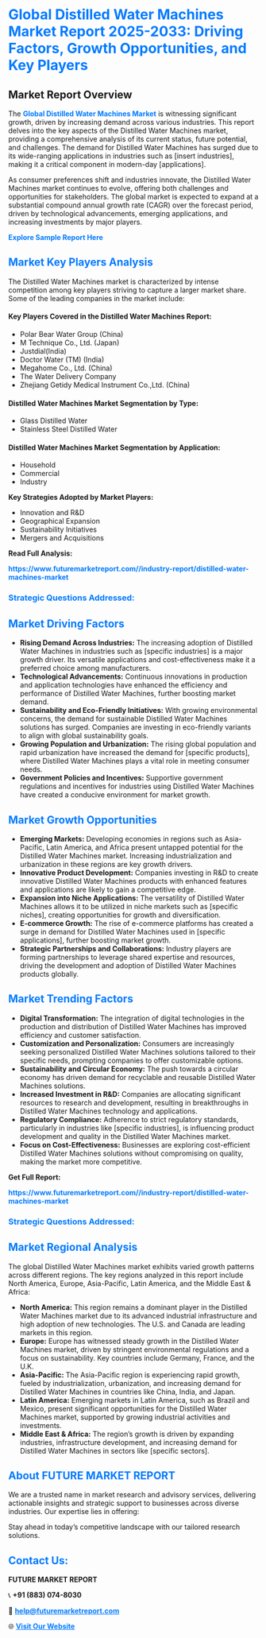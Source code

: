 <h1 style="color: #007BFF;">Global Distilled Water Machines Market Report 2025-2033: Driving Factors, Growth Opportunities, and Key Players</h1>

<section id="overview">
<h2>Market Report Overview</h2>
<p>The <a href="https://www.futuremarketreport.com//industry-report/distilled-water-machines-market" style="color: #007BFF; text-decoration: none;"><strong>Global Distilled Water Machines Market</strong></a> is witnessing significant growth, driven by increasing demand across various industries. This report delves into the key aspects of the Distilled Water Machines market, providing a comprehensive analysis of its current status, future potential, and challenges. The demand for Distilled Water Machines has surged due to its wide-ranging applications in industries such as [insert industries], making it a critical component in modern-day [applications].</p>
<p>As consumer preferences shift and industries innovate, the Distilled Water Machines market continues to evolve, offering both challenges and opportunities for stakeholders. The global market is expected to expand at a substantial compound annual growth rate (CAGR) over the forecast period, driven by technological advancements, emerging applications, and increasing investments by major players.</p>
</section>

<section id="overview">
<p><a href="https://www.futuremarketreport.com//request-sample/reportId=87296" style="color: #007BFF; text-decoration: none;"><strong>Explore Sample Report Here</strong></a></p>
</section>

<section id="key-players">
<h2 style="color: #007BFF;">Market Key Players Analysis</h2>
<p>The Distilled Water Machines market is characterized by intense competition among key players striving to capture a larger market share. Some of the leading companies in the market include:</p>
<h4>Key Players Covered in the Distilled Water Machines Report:</h4>
<ul><li>Polar Bear Water Group (China)</li><li>M Technique Co., Ltd. (Japan)</li><li>Justdial(India)</li><li>Doctor Water (TM) (India)</li><li>Megahome Co., Ltd. (China)</li><li>The Water Delivery Company</li><li>Zhejiang Getidy Medical Instrument Co.,Ltd. (China)</li></ul>
<h4>Distilled Water Machines Market Segmentation by Type:</h4>
<ul><li>Glass Distilled Water</li><li>Stainless Steel Distilled Water</li></ul>

<h4>Distilled Water Machines Market Segmentation by Application:</h4>
<ul><li>Household</li><li>Commercial</li><li>Industry</li></ul>
<p><strong>Key Strategies Adopted by Market Players:</strong></p>
<ul>
<li>Innovation and R&D</li>
<li>Geographical Expansion</li>
<li>Sustainability Initiatives</li>
<li>Mergers and Acquisitions</li>
</ul>
</section>

<section>
<p><strong>Read Full Analysis: </strong></p><a href="https://www.futuremarketreport.com//industry-report/distilled-water-machines-market" style="color: #007BFF; text-decoration: none;"><strong>https://www.futuremarketreport.com//industry-report/distilled-water-machines-market</strong></a>
<h3 style="color: #007BFF;">Strategic Questions Addressed:</h3>
</section>

<section id="driving-factors">
<h2 style="color: #007BFF;">Market Driving Factors</h2>
<ul>
<li><strong>Rising Demand Across Industries:</strong> The increasing adoption of Distilled Water Machines in industries such as [specific industries] is a major growth driver. Its versatile applications and cost-effectiveness make it a preferred choice among manufacturers.</li>
<li><strong>Technological Advancements:</strong> Continuous innovations in production and application technologies have enhanced the efficiency and performance of Distilled Water Machines, further boosting market demand.</li>
<li><strong>Sustainability and Eco-Friendly Initiatives:</strong> With growing environmental concerns, the demand for sustainable Distilled Water Machines solutions has surged. Companies are investing in eco-friendly variants to align with global sustainability goals.</li>
<li><strong>Growing Population and Urbanization:</strong> The rising global population and rapid urbanization have increased the demand for [specific products], where Distilled Water Machines plays a vital role in meeting consumer needs.</li>
<li><strong>Government Policies and Incentives:</strong> Supportive government regulations and incentives for industries using Distilled Water Machines have created a conducive environment for market growth.</li>
</ul>
</section>

<section id="growth-opportunities">
<h2 style="color: #007BFF;">Market Growth Opportunities</h2>
<ul>
<li><strong>Emerging Markets:</strong> Developing economies in regions such as Asia-Pacific, Latin America, and Africa present untapped potential for the Distilled Water Machines market. Increasing industrialization and urbanization in these regions are key growth drivers.</li>
<li><strong>Innovative Product Development:</strong> Companies investing in R&D to create innovative Distilled Water Machines products with enhanced features and applications are likely to gain a competitive edge.</li>
<li><strong>Expansion into Niche Applications:</strong> The versatility of Distilled Water Machines allows it to be utilized in niche markets such as [specific niches], creating opportunities for growth and diversification.</li>
<li><strong>E-commerce Growth:</strong> The rise of e-commerce platforms has created a surge in demand for Distilled Water Machines used in [specific applications], further boosting market growth.</li>
<li><strong>Strategic Partnerships and Collaborations:</strong> Industry players are forming partnerships to leverage shared expertise and resources, driving the development and adoption of Distilled Water Machines products globally.</li>
</ul>
</section>

<section id="trending-factors">
<h2 style="color: #007BFF;">Market Trending Factors</h2>
<ul>
<li><strong>Digital Transformation:</strong> The integration of digital technologies in the production and distribution of Distilled Water Machines has improved efficiency and customer satisfaction.</li>
<li><strong>Customization and Personalization:</strong> Consumers are increasingly seeking personalized Distilled Water Machines solutions tailored to their specific needs, prompting companies to offer customizable options.</li>
<li><strong>Sustainability and Circular Economy:</strong> The push towards a circular economy has driven demand for recyclable and reusable Distilled Water Machines solutions.</li>
<li><strong>Increased Investment in R&D:</strong> Companies are allocating significant resources to research and development, resulting in breakthroughs in Distilled Water Machines technology and applications.</li>
<li><strong>Regulatory Compliance:</strong> Adherence to strict regulatory standards, particularly in industries like [specific industries], is influencing product development and quality in the Distilled Water Machines market.</li>
<li><strong>Focus on Cost-Effectiveness:</strong> Businesses are exploring cost-efficient Distilled Water Machines solutions without compromising on quality, making the market more competitive.</li>
</ul>
</section>

<section>
<p><strong>Get Full Report: </strong></p><a href="https://www.futuremarketreport.com//industry-report/distilled-water-machines-market" style="color: #007BFF; text-decoration: none;"><strong>https://www.futuremarketreport.com//industry-report/distilled-water-machines-market</strong></a>
<h3 style="color: #007BFF;">Strategic Questions Addressed:</h3>
</section>


<section id="regional-analysis">
<h2 style="color: #007BFF;">Market Regional Analysis</h2>
<p>The global Distilled Water Machines market exhibits varied growth patterns across different regions. The key regions analyzed in this report include North America, Europe, Asia-Pacific, Latin America, and the Middle East & Africa:</p>
<ul>
<li><strong>North America:</strong> This region remains a dominant player in the Distilled Water Machines market due to its advanced industrial infrastructure and high adoption of new technologies. The U.S. and Canada are leading markets in this region.</li>
<li><strong>Europe:</strong> Europe has witnessed steady growth in the Distilled Water Machines market, driven by stringent environmental regulations and a focus on sustainability. Key countries include Germany, France, and the U.K.</li>
<li><strong>Asia-Pacific:</strong> The Asia-Pacific region is experiencing rapid growth, fueled by industrialization, urbanization, and increasing demand for Distilled Water Machines in countries like China, India, and Japan.</li>
<li><strong>Latin America:</strong> Emerging markets in Latin America, such as Brazil and Mexico, present significant opportunities for the Distilled Water Machines market, supported by growing industrial activities and investments.</li>
<li><strong>Middle East & Africa:</strong> The region’s growth is driven by expanding industries, infrastructure development, and increasing demand for Distilled Water Machines in sectors like [specific sectors].</li>
</ul>
</section>

<footer>
<h2 style="color: #007BFF;">About FUTURE MARKET REPORT</h2>
<p>We are a trusted name in market research and advisory services, delivering actionable insights and strategic support to businesses across diverse industries. Our expertise lies in offering:</p>

<p>Stay ahead in today’s competitive landscape with our tailored research solutions.</p>

<h2 style="color: #007BFF;">Contact Us:</h2>
<p><strong>FUTURE MARKET REPORT</strong></p>
<p>📞 <strong>+91 (883) 074-8030</strong></p>
<p>📧 <strong><a href="mailto:help@futuremarketreport.com" style="color: #007BFF;">help@futuremarketreport.com</a></strong></p>
<p>🌐 <strong><a href="https://www.futuremarketreport.com/" style="color: #007BFF;">Visit Our Website</a></strong></p>
</footer>